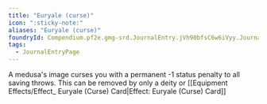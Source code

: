 ```yaml
---
title: "Euryale (curse)"
icon: ":sticky-note:"
aliases: "Euryale (curse)"
foundryId: Compendium.pf2e.gmg-srd.JournalEntry.jVh90bfsC6w6iVyy.JournalEntryPage.McZfVHd98AlJAblF
tags:
  - JournalEntryPage
---
```

A medusa's image curses you with a permanent -1 status penalty to all saving throws. This can be removed by only a deity or [[Equipment Effects/Effect\_ Euryale (Curse) Card|Effect: Euryale (Curse) Card]]